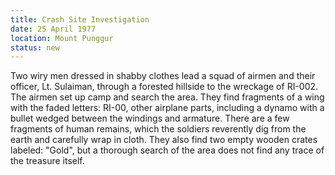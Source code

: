 ```yaml
---
title: Crash Site Investigation
date: 25 April 1977
location: Mount Punggur
status: new
---
```


Two wiry men dressed in shabby clothes lead a squad of airmen
and their officer, Lt. Sulaiman, through a forested hillside to the
wreckage of RI-002. The airmen set up camp and search the area. They
find fragments of a wing with the faded letters: RI-00, other airplane
parts, including a dynamo with a bullet wedged between the windings and
armature. There are a few fragments of human remains, which the soldiers
reverently dig from the earth and carefully wrap in cloth. They also find
two empty wooden crates labeled: "Gold", but a thorough search of the
area does not find any trace of the treasure itself.

